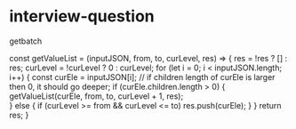 # interview-question
getbatch

const getValueList = (inputJSON, from, to, curLevel, res) => {
	res = !res ? [] : res;
	curLevel = !curLevel ? 0 : curLevel;
	for (let i = 0; i < inputJSON.length; i++) {
		const curEle = inputJSON[i];
		// if children length of curEle is larger then 0, it should go deeper;
		if (curEle.children.length > 0) {
			getValueList(curEle, from, to, curLevel + 1, res);	
} else {
	if (curLevel >= from && curLevel <= to) res.push(curEle);
}
}
return res;
}
